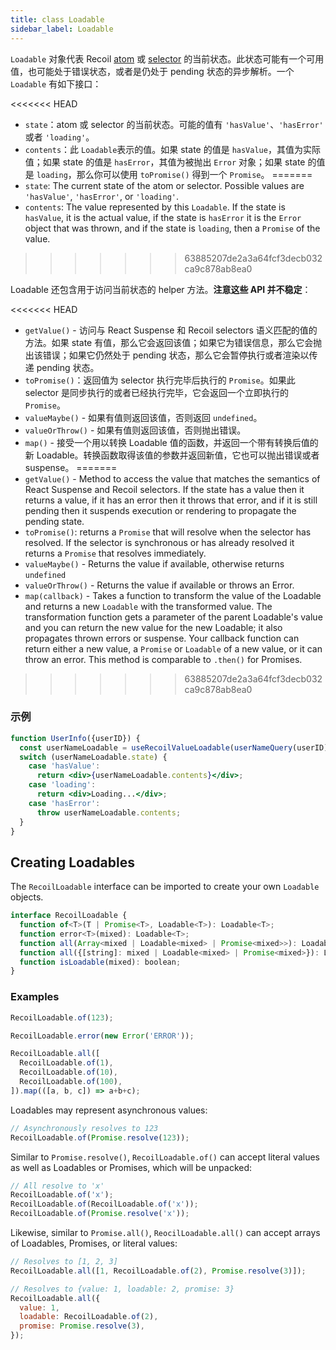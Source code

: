 ```yaml
---
title: class Loadable
sidebar_label: Loadable
---
```


`Loadable` 对象代表 Recoil [atom](/docs/api-reference/core/atom) 或 [selector](/docs/api-reference/core/selector) 的当前状态。此状态可能有一个可用值，也可能处于错误状态，或者是仍处于 pending 状态的异步解析。一个 `Loadable` 有如下接口：

<<<<<<< HEAD
- `state`：atom 或 selector 的当前状态。可能的值有 `'hasValue'`、`'hasError'` 或者 `'loading'`。
- `contents`：此 `Loadable`表示的值。如果 state 的值是 `hasValue`，其值为实际值；如果 state 的值是 `hasError`，其值为被抛出 `Error` 对象；如果 state 的值是 `loading`，那么你可以使用 `toPromise()` 得到一个 `Promise`。
=======
- `state`: The current state of the atom or selector.  Possible values are `'hasValue'`, `'hasError'`, or `'loading'`.
- `contents`: The value represented by this `Loadable`.  If the state is `hasValue`, it is the actual value, if the state is `hasError` it is the `Error` object that was thrown, and if the state is `loading`, then a `Promise` of the value.
>>>>>>> 63885207de2a3a64fcf3decb032ca9c878ab8ea0

Loadable 还包含用于访问当前状态的 helper 方法。**注意这些 API 并不稳定**：

<<<<<<< HEAD
- `getValue()` - 访问与 React Suspense 和 Recoil selectors 语义匹配的值的方法。如果 state 有值，那么它会返回该值；如果它为错误信息，那么它会抛出该错误；如果它仍然处于 pending 状态，那么它会暂停执行或者渲染以传递 pending 状态。
- `toPromise()`：返回值为 selector 执行完毕后执行的 `Promise`。如果此 selector 是同步执行的或者已经执行完毕，它会返回一个立即执行的 `Promise`。
- `valueMaybe()` - 如果有值则返回该值，否则返回 `undefined`。
- `valueOrThrow()` - 如果有值则返回该值，否则抛出错误。
- `map()` - 接受一个用以转换 Loadable 值的函数，并返回一个带有转换后值的新 Loadable。转换函数取得该值的参数并返回新值，它也可以抛出错误或者 suspense。
=======
- `getValue()` - Method to access the value that matches the semantics of React Suspense and Recoil selectors.  If the state has a value then it returns a value, if it has an error then it throws that error, and if it is still pending then it suspends execution or rendering to propagate the pending state.
- `toPromise()`: returns a `Promise` that will resolve when the selector has resolved. If the selector is synchronous or has already resolved it returns a `Promise` that resolves immediately.
- `valueMaybe()` - Returns the value if available, otherwise returns `undefined`
- `valueOrThrow()` - Returns the value if available or throws an Error.
- `map(callback)` - Takes a function to transform the value of the Loadable and returns a new `Loadable` with the transformed value.  The transformation function gets a parameter of the parent Loadable's value and you can return the new value for the new Loadable; it also propagates thrown errors or suspense.  Your callback function can return either a new value, a `Promise` or `Loadable` of a new value, or it can throw an error.  This method is comparable to `.then()` for Promises.
>>>>>>> 63885207de2a3a64fcf3decb032ca9c878ab8ea0

### 示例

```jsx
function UserInfo({userID}) {
  const userNameLoadable = useRecoilValueLoadable(userNameQuery(userID));
  switch (userNameLoadable.state) {
    case 'hasValue':
      return <div>{userNameLoadable.contents}</div>;
    case 'loading':
      return <div>Loading...</div>;
    case 'hasError':
      throw userNameLoadable.contents;
  }
}
```

## Creating Loadables

The `RecoilLoadable` interface can be imported to create your own `Loadable` objects.

```jsx
interface RecoilLoadable {
  function of<T>(T | Promise<T>, Loadable<T>): Loadable<T>;
  function error<T>(mixed): Loadable<T>;
  function all(Array<mixed | Loadable<mixed> | Promise<mixed>>): Loadable<Array<mixed>>;
  function all({[string]: mixed | Loadable<mixed> | Promise<mixed>}): Loadable<{[string]: mixed}>;
  function isLoadable(mixed): boolean;
}
```

### Examples

```jsx
RecoilLoadable.of(123);

RecoilLoadable.error(new Error('ERROR'));

RecoilLoadable.all([
  RecoilLoadable.of(1),
  RecoilLoadable.of(10),
  RecoilLoadable.of(100),
]).map(([a, b, c]) => a+b+c);
```

Loadables may represent asynchronous values:

```jsx
// Asynchronously resolves to 123
RecoilLoadable.of(Promise.resolve(123));
```

Similar to `Promise.resolve()`, `RecoilLoadable.of()` can accept literal values as well as Loadables or Promises, which will be unpacked:

```jsx
// All resolve to 'x'
RecoilLoadable.of('x');
RecoilLoadable.of(RecoilLoadable.of('x'));
RecoilLoadable.of(Promise.resolve('x'));
```

Likewise, similar to `Promise.all()`, `ReocilLoadable.all()` can accept arrays of Loadables, Promises, or literal values:

```jsx
// Resolves to [1, 2, 3]
RecoilLoadable.all([1, RecoilLoadable.of(2), Promise.resolve(3)]);

// Resolves to {value: 1, loadable: 2, promise: 3}
RecoilLoadable.all({
  value: 1,
  loadable: RecoilLoadable.of(2),
  promise: Promise.resolve(3),
});
```
